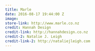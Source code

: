 ```yaml
---
title: Marle
date: 2016-08-17 19:44:00 Z
image: 
store-link: http://www.marle.co.nz
credit: Hannah Design
credit-link: http://hannahdesign.co.nz
credit-2: Natalie J. Leigh
credit-link-2: http://nataliejleigh.com
---
```


